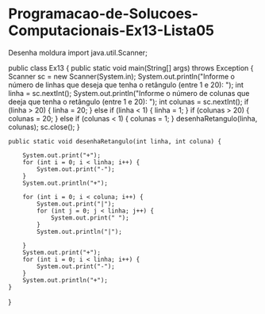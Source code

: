 # Programacao-de-Solucoes-Computacionais-Ex13-Lista05
Desenha moldura
import java.util.Scanner;

public class Ex13 {
    public static void main(String[] args) throws Exception {
        Scanner sc = new Scanner(System.in);
        System.out.println("Informe o número de linhas que deseja que tenha o retângulo (entre 1 e 20): ");
        int linha = sc.nextInt();
        System.out.println("Informe o número de colunas que deeja que tenha o retângulo (entre 1 e 20): ");
        int colunas = sc.nextInt();
        if (linha > 20) {
            linha = 20;
        } else if (linha < 1) {
            linha = 1;
        }
        if (colunas > 20) {
            colunas = 20;
        } else if (colunas < 1) {
            colunas = 1;
        }
        desenhaRetangulo(linha, colunas);
        sc.close();
    }

    public static void desenhaRetangulo(int linha, int coluna) {

        System.out.print("+");
        for (int i = 0; i < linha; i++) {
            System.out.print("-");
        }
        System.out.println("+");

        for (int i = 0; i < coluna; i++) {
            System.out.print("|");
            for (int j = 0; j < linha; j++) {
                System.out.print(" ");
            }
            System.out.println("|");

        }
        System.out.print("+");
        for (int i = 0; i < linha; i++) {
            System.out.print("-");
        }
        System.out.println("+");
    }
}
